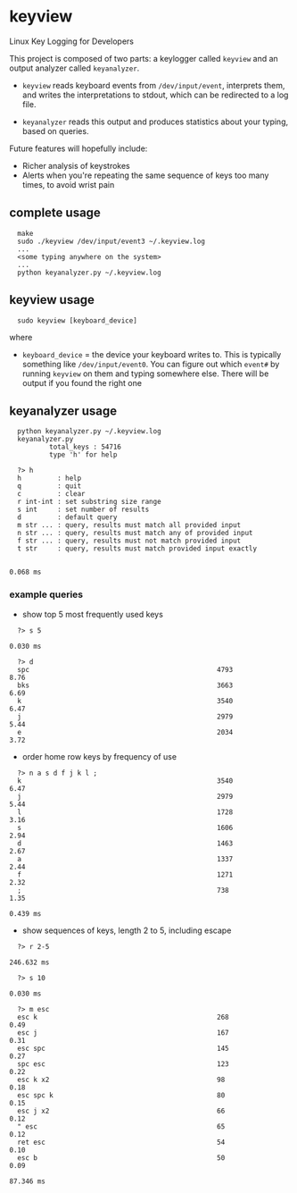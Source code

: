 # keyview
Linux Key Logging for Developers

This project is composed of two parts: a keylogger called `keyview` and an
output analyzer called `keyanalyzer`. 

- `keyview` reads keyboard events from `/dev/input/event`, interprets them,
  and writes the interpretations to stdout, which can be redirected to a log
  file.

- `keyanalyzer` reads this output and produces statistics about your typing,
  based on queries.

Future features will hopefully include:
- Richer analysis of keystrokes
- Alerts when you're repeating the same sequence of keys too many times, to
  avoid wrist pain

## complete usage
```
  make
  sudo ./keyview /dev/input/event3 ~/.keyview.log
  ...
  <some typing anywhere on the system>
  ...
  python keyanalyzer.py ~/.keyview.log
```

## keyview usage
```
  sudo keyview [keyboard_device]
```

where
- `keyboard_device` = the device your keyboard writes to. This is typically
  something like `/dev/input/event0`. You can figure out which `event#` by
  running `keyview` on them and typing somewhere else. There will be output if
  you found the right one
  

## keyanalyzer usage
```
  python keyanalyzer.py ~/.keyview.log
  keyanalyzer.py
          total_keys : 54716
          type 'h' for help

  ?> h
  h         : help
  q         : quit
  c         : clear
  r int-int : set substring size range
  s int     : set number of results
  d         : default query
  m str ... : query, results must match all provided input
  n str ... : query, results must match any of provided input
  f str ... : query, results must not match provided input
  t str     : query, results must match provided input exactly

                                                                          0.068 ms
```

### example queries

- show top 5 most frequently used keys
```
  ?> s 5
                                                                          0.030 ms

  ?> d
  spc                                               4793             8.76
  bks                                               3663             6.69
  k                                                 3540             6.47
  j                                                 2979             5.44
  e                                                 2034             3.72
```

- order home row keys by frequency of use
```
  ?> n a s d f j k l ;
  k                                                 3540             6.47
  j                                                 2979             5.44
  l                                                 1728             3.16
  s                                                 1606             2.94
  d                                                 1463             2.67
  a                                                 1337             2.44
  f                                                 1271             2.32
  ;                                                 738              1.35
                                                                          0.439 ms
```

- show sequences of keys, length 2 to 5, including escape
```
  ?> r 2-5
                                                                          246.632 ms

  ?> s 10
                                                                          0.030 ms

  ?> m esc
  esc k                                             268              0.49
  esc j                                             167              0.31
  esc spc                                           145              0.27
  spc esc                                           123              0.22
  esc k x2                                          98               0.18
  esc spc k                                         80               0.15
  esc j x2                                          66               0.12
  " esc                                             65               0.12
  ret esc                                           54               0.10
  esc b                                             50               0.09
                                                                          87.346 ms
```

